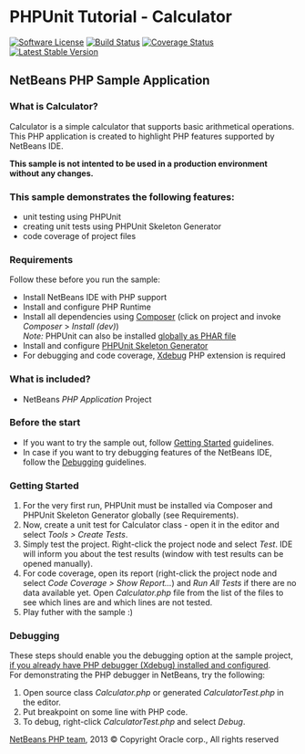 # PHPUnit Tutorial - Calculator

[![Software License](https://img.shields.io/aur/license/yaourt.svg)](LICENSE.txt)
[![Build Status](https://travis-ci.org/zvoanhkietz/phpunit_tutorial.svg?branch=master)](https://travis-ci.org/zvoanhkietz/phpunit_tutorial)
[![Coverage Status](https://img.shields.io/codecov/c/github/zvoanhkietz/phpunit_tutorial.svg?style=flat-square)](https://codecov.io/gh/zvoanhkietz/phpunit_tutorial)
[![Latest Stable Version](https://img.shields.io/packagist/v/zvoanhkietz/phpunit_tutorial.svg?style=flat-square&label=stable)](https://packagist.org/packages/zvoanhkietz/phpunit_tutorial#1.0.0)

## NetBeans PHP Sample Application

### What is Calculator?

Calculator is a simple calculator that supports basic arithmetical operations. This PHP application is created to highlight PHP features supported by NetBeans IDE.

**This sample is not intented to be used in a production environment without any changes.**

### This sample demonstrates the following features:

*   unit testing using PHPUnit
*   creating unit tests using PHPUnit Skeleton Generator
*   code coverage of project files

### Requirements

Follow these before you run the sample:

*   Install NetBeans IDE with PHP support
*   Install and configure PHP Runtime
*   Install all dependencies using [Composer](https://getcomposer.org/) (click on project and invoke _Composer_ > _Install (dev)_)  
    _Note:_ PHPUnit can also be installed [globally as PHAR file](https://github.com/sebastianbergmann/phpunit/#installation)
*   Install and configure [PHPUnit Skeleton Generator](https://github.com/sebastianbergmann/phpunit-skeleton-generator)
*   For debugging and code coverage, [Xdebug](http://www.xdebug.org/) PHP extension is required

### What is included?

*   NetBeans _PHP Application_ Project

### Before the start

*   If you want to try the sample out, follow [Getting Started](#getting_started) guidelines.
*   In case if you want to try debugging features of the NetBeans IDE, follow the [Debugging](#debugging) guidelines.

### Getting Started

1.  For the very first run, PHPUnit must be installed via Composer and PHPUnit Skeleton Generator globally (see Requirements).
2.  Now, create a unit test for Calculator class - open it in the editor and select _Tools > Create Tests_.
3.  Simply test the project. Right-click the project node and select _Test_. IDE will inform you about the test results (window with test results can be opened manually).
4.  For code coverage, open its report (right-click the project node and select _Code Coverage > Show Report..._) and _Run All Tests_ if there are no data available yet. Open _Calculator.php_ file from the list of the files to see which lines are and which lines are not tested.
5.  Play futher with the sample :)

### Debugging

These steps should enable you the debugging option at the sample project, [if you already have PHP debugger (Xdebug) installed and configured](http://wiki.netbeans.org/HowToConfigureXDebug).  
For demonstrating the PHP debugger in NetBeans, try the following:

1.  Open source class _Calculator.php_ or generated _CalculatorTest.php_ in the editor.
2.  Put breakpoint on some line with PHP code.
3.  To debug, right-click _CalculatorTest.php_ and select _Debug_.

[NetBeans PHP team](https://blogs.oracle.com/netbeansphp/), 2013 © Copyright Oracle corp., All rights reserved
